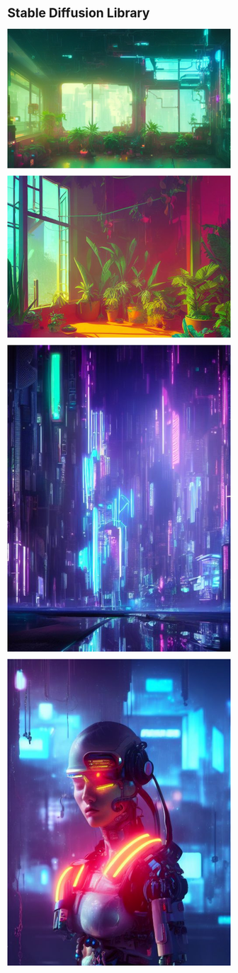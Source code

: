 # Stable Diffusion Library  

![alt text](https://raw.githubusercontent.com/AtharvaTaras/Stable-Diffusion-Library/main/1.5/00018-3651212889-a%20lush%20windowsill%20with%20many%20plants%20inside%20it%2C%20looking%20out%20to%20a%20cyberpunk%20scene%20with%20neon%20lights%2C%20interior%20of%20room%20frame%2C%20detaile.jpg)

![alt text](https://github.com/AtharvaTaras/Stable-Diffusion-Library/blob/main/1.5/00056-3572452543-a%20lush%20indian%20windowsill%20with%20many%20plants%20inside%20it,%20looking%20out%20to%20a%20indian%20scene%20with%20neon%20lights,%20interior%20of%20room%20frame,%20det.jpg?raw=true)

![alt text](https://github.com/AtharvaTaras/Stable-Diffusion-Library/blob/main/1.5/00064-2754756099-futuristic%20city%20drenched%20in%20neon%20lights,%20cyberpunk%20aesthetic,%20lush%20lighting,%20tall%20buildings,%20crowded%20city,%20photoreal,%208k.jpg?raw=true)

![alt text](https://github.com/AtharvaTaras/Stable-Diffusion-Library/blob/main/1.5/00067-3836009548-beautiful%20portrait%20of%20a%20heavily%20armed%20cyborg%20mercenary%20girl,%20portal%20in%20the%20background,%20%20cyberpunk,%20drenched%20in%20lush%20neon%20lights,.jpg?raw=true)
